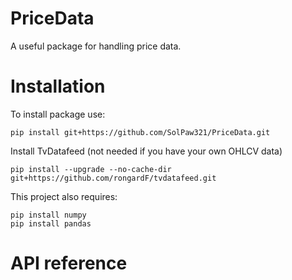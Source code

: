 # PriceData
A useful package for handling price data.

# Installation
To install package use:
```commandline
pip install git+https://github.com/SolPaw321/PriceData.git
```

Install TvDatafeed (not needed if you have your own OHLCV data)
```commandline
pip install --upgrade --no-cache-dir git+https://github.com/rongardF/tvdatafeed.git
```

This project also requires:
```commandline
pip install numpy
pip install pandas
```

# API reference
